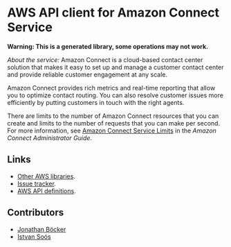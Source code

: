 # AWS API client for Amazon Connect Service

**Warning: This is a generated library, some operations may not work.**

*About the service:*
Amazon Connect is a cloud-based contact center solution that makes it easy
to set up and manage a customer contact center and provide reliable customer
engagement at any scale.

Amazon Connect provides rich metrics and real-time reporting that allow you
to optimize contact routing. You can also resolve customer issues more
efficiently by putting customers in touch with the right agents.

There are limits to the number of Amazon Connect resources that you can
create and limits to the number of requests that you can make per second.
For more information, see <a
href="https://docs.aws.amazon.com/connect/latest/adminguide/amazon-connect-service-limits.html">Amazon
Connect Service Limits</a> in the <i>Amazon Connect Administrator Guide</i>.

## Links

- [Other AWS libraries](https://github.com/agilord/aws_client/tree/master/generated).
- [Issue tracker](https://github.com/agilord/aws_client/issues).
- [AWS API definitions](https://github.com/aws/aws-sdk-js/tree/master/apis).

## Contributors

- [Jonathan Böcker](https://github.com/Schwusch)
- [Istvan Soós](https://github.com/isoos)

